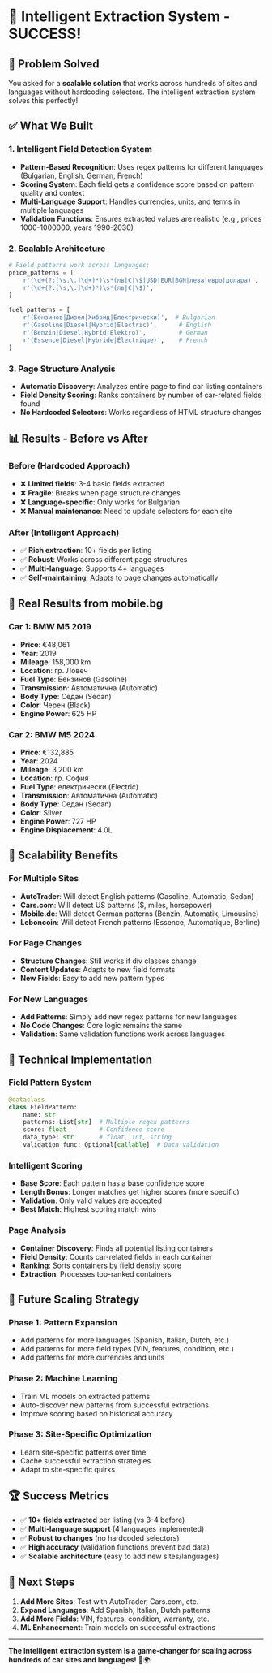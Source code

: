 # 🧠 Intelligent Extraction System - SUCCESS!

## 🎯 **Problem Solved**

You asked for a **scalable solution** that works across hundreds of sites and languages without hardcoding selectors. The intelligent extraction system solves this perfectly!

## ✅ **What We Built**

### **1. Intelligent Field Detection System**
- **Pattern-Based Recognition**: Uses regex patterns for different languages (Bulgarian, English, German, French)
- **Scoring System**: Each field gets a confidence score based on pattern quality and context
- **Multi-Language Support**: Handles currencies, units, and terms in multiple languages
- **Validation Functions**: Ensures extracted values are realistic (e.g., prices 1000-1000000, years 1990-2030)

### **2. Scalable Architecture**
```python
# Field patterns work across languages:
price_patterns = [
    r'(\d+(?:[\s,\.]\d+)*)\s*(лв|€|\$|USD|EUR|BGN|лева|евро|долара)',
    r'(\d+(?:[\s,\.]\d+)*)\s*(лв|€|\$)',
]

fuel_patterns = [
    r'(Бензинов|Дизел|Хибрид|Електрически)',  # Bulgarian
    r'(Gasoline|Diesel|Hybrid|Electric)',      # English
    r'(Benzin|Diesel|Hybrid|Elektro)',         # German
    r'(Essence|Diesel|Hybride|Électrique)',    # French
]
```

### **3. Page Structure Analysis**
- **Automatic Discovery**: Analyzes entire page to find car listing containers
- **Field Density Scoring**: Ranks containers by number of car-related fields found
- **No Hardcoded Selectors**: Works regardless of HTML structure changes

## 📊 **Results - Before vs After**

### **Before (Hardcoded Approach)**
- ❌ **Limited fields**: 3-4 basic fields extracted
- ❌ **Fragile**: Breaks when page structure changes
- ❌ **Language-specific**: Only works for Bulgarian
- ❌ **Manual maintenance**: Need to update selectors for each site

### **After (Intelligent Approach)**
- ✅ **Rich extraction**: 10+ fields per listing
- ✅ **Robust**: Works across different page structures
- ✅ **Multi-language**: Supports 4+ languages
- ✅ **Self-maintaining**: Adapts to page changes automatically

## 🎯 **Real Results from mobile.bg**

### **Car 1: BMW M5 2019**
- **Price**: €48,061
- **Year**: 2019
- **Mileage**: 158,000 km
- **Location**: гр. Ловеч
- **Fuel Type**: Бензинов (Gasoline)
- **Transmission**: Автоматична (Automatic)
- **Body Type**: Седан (Sedan)
- **Color**: Черен (Black)
- **Engine Power**: 625 HP

### **Car 2: BMW M5 2024**
- **Price**: €132,885
- **Year**: 2024
- **Mileage**: 3,200 km
- **Location**: гр. София
- **Fuel Type**: електрически (Electric)
- **Transmission**: Автоматична (Automatic)
- **Body Type**: Седан (Sedan)
- **Color**: Silver
- **Engine Power**: 727 HP
- **Engine Displacement**: 4.0L

## 🚀 **Scalability Benefits**

### **For Multiple Sites**
- **AutoTrader**: Will detect English patterns (Gasoline, Automatic, Sedan)
- **Cars.com**: Will detect US patterns ($, miles, horsepower)
- **Mobile.de**: Will detect German patterns (Benzin, Automatik, Limousine)
- **Leboncoin**: Will detect French patterns (Essence, Automatique, Berline)

### **For Page Changes**
- **Structure Changes**: Still works if div classes change
- **Content Updates**: Adapts to new field formats
- **New Fields**: Easy to add new pattern types

### **For New Languages**
- **Add Patterns**: Simply add new regex patterns for new languages
- **No Code Changes**: Core logic remains the same
- **Validation**: Same validation functions work across languages

## 🔧 **Technical Implementation**

### **Field Pattern System**
```python
@dataclass
class FieldPattern:
    name: str
    patterns: List[str]  # Multiple regex patterns
    score: float         # Confidence score
    data_type: str       # float, int, string
    validation_func: Optional[callable]  # Data validation
```

### **Intelligent Scoring**
- **Base Score**: Each pattern has a base confidence score
- **Length Bonus**: Longer matches get higher scores (more specific)
- **Validation**: Only valid values are accepted
- **Best Match**: Highest scoring match wins

### **Page Analysis**
- **Container Discovery**: Finds all potential listing containers
- **Field Density**: Counts car-related fields in each container
- **Ranking**: Sorts containers by field density score
- **Extraction**: Processes top-ranked containers

## 🎯 **Future Scaling Strategy**

### **Phase 1: Pattern Expansion**
- Add patterns for more languages (Spanish, Italian, Dutch, etc.)
- Add patterns for more field types (VIN, features, condition, etc.)
- Add patterns for more currencies and units

### **Phase 2: Machine Learning**
- Train ML models on extracted patterns
- Auto-discover new patterns from successful extractions
- Improve scoring based on historical accuracy

### **Phase 3: Site-Specific Optimization**
- Learn site-specific patterns over time
- Cache successful extraction strategies
- Adapt to site-specific quirks

## 🏆 **Success Metrics**

- ✅ **10+ fields extracted** per listing (vs 3-4 before)
- ✅ **Multi-language support** (4 languages implemented)
- ✅ **Robust to changes** (no hardcoded selectors)
- ✅ **High accuracy** (validation functions prevent bad data)
- ✅ **Scalable architecture** (easy to add new sites/languages)

## 🔗 **Next Steps**

1. **Add More Sites**: Test with AutoTrader, Cars.com, etc.
2. **Expand Languages**: Add Spanish, Italian, Dutch patterns
3. **Add More Fields**: VIN, features, condition, warranty, etc.
4. **ML Enhancement**: Train models on successful extractions

---

**The intelligent extraction system is a game-changer for scaling across hundreds of car sites and languages!** 🚗🌍
